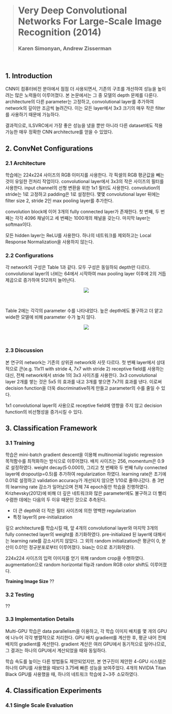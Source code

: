 > # Very Deep Convolutional Networks For Large-Scale Image Recognition (2014)
> ### Karen Simonyan, Andrew Zisserman
</br>

## 1. Introduction
CNN이 컴퓨터비전 분야에서 점점 더 사용되면서, 기존의 구조를 개선하여 성능을 높이려는 많은 노력들이 이루어졌다. 본 논문에서는 그 중 모델의 depth 문제를 다룬다. architecture의 다른 parameter는 고정하고, convolutional layer를 추가하여 network의 깊이만 조금씩 늘려간다. 이는 모든 layer에서 3x3 크기의 매우 작은 filter를 사용하기 때문에 가능하다.

결과적으로, ILSVRC에서 가장 좋은 성능을 냈을 뿐만 아니라 다른 dataset에도 적용 가능한 매우 정확한 CNN architecture를 얻을 수 있었다. 

## 2. ConvNet Configurations
### 2.1 Architecture
학습에는 224x224 사이즈의 RGB 이미지를 사용한다. 각 픽셀의 RGB 평균값을 빼는 것이 유일한 전처리 작업이다. convolutional layer에서 3x3의 작은 사이즈의 필터를 사용한다. input channel의 선형 변환을 위한 1x1 필터도 사용한다. convolution의 stride는 1로 고정하고 padding은 1로 설정한다. 몇몇 convolutional layer 뒤에는 filter size 2, stride 2인 max pooling layer를 추가한다.

convolution block에 이어 3개의 fully connected layer가 존재한다. 첫 번째, 두 번째는 각각 4096 채널이고 세 번째는 1000개의 채널을 갖는다. 마지막 layer는 softmax이다. 

모든 hidden layer는 ReLU를 사용한다. 하나의 네트워크를 제외하고는 Local Response Normalization을 사용하지 않는다.

### 2.2 Configurations
각 network의 구성은 Table 1과 같다. 모두 구성은 동일하되 depth만 다르다. convolutional layer의 너비는 64에서 시작하여 max pooling layer 이후에 2의 거듭제곱으로 증가하여 512까지 늘어난다.
<p align="center"><img src="https://user-images.githubusercontent.com/86872735/158050994-883e375b-7fb8-4d46-9b35-b1a8895bae69.png"></p>
</br>

Table 2에는 각각의 parameter 수를 나타내었다. 높은 depth에도 불구하고 더 얕고 wide한 모델에 비해 parameter 수가 높지 않다.
<p align="center"><img src="https://user-images.githubusercontent.com/86872735/158051822-74124313-ac0b-463f-89e4-f6fe8e3fe007.png"></p>
</br>

### 2.3 Discussion
본 연구의 network는 기존의 상위권 network와 사뭇 다르다. 첫 번째 layer에서 상대적으로 큰(e.g. 11x11 with stride 4, 7x7 with stride 2) receptive field를 사용하는 대신, 전체 network에서 stride 1의 3x3 사이즈를 사용한다. 3x3 convolutional layer 2개를 쌓는 것은 5x5 의 효과를 내고 3개를 쌓으면 7x7의 효과를 낸다. 이로써 decision function을 더욱 discriminative하게 만들고 parameter의 수를 줄일 수 있다.

1x1 convolutional layer의 사용으로 receptive field에 영향을 주지 않고 decision function의 비선형성을 증가시킬 수 있다. 

## 3. Classification Framework
### 3.1 Training
학습은 mini-batch gradient descent을 이용해 multinomial logistic regression 목적함수를 최적화하는 방식으로 이루어졌다. 배치 사이즈는 256, momentum은 0.9로 설정하였다. weight decay(5·0.0001), 그리고 첫 번째와 두 번째 fully connected layer에 dropout(p=0.5)를 추가하여 regularization 하였다. learning rate은 초기에 0.01로 설정하고 validation accuracy가 개선되지 않으면 1/10로 줄여나갔다. 총 3번의 learning rate 감소가 일어났으며 전체 74 epoch동안 학습을 진행하였다. Krizhevsky(2012)에 비해 더 깊은 네트워크와 많은 parameter에도 불구하고 더 빨리 수렴한 데에는 다음의 두 이유 때문인 것으로 추측된다.
  - 더 큰 depth와 더 작은 필터 사이즈에 의한 명백한 regularization
  - 특정 layer의 pre-initialization

깊으 architecture를 학습시킬 때, 앞 4개의 convolutional layer와 마지막 3개의 fully connected layer의 weight를 초기화하였다. pre-initialized 된 layer에 대해서는 learning rate를 감소시키지 않았다. 그 외의 random initialization은 평균이 0, 분산이 0.01인 정규분포로부터 이루어졌다. bias는 0으로 초기화하였다. 

224x224 사이즈의 입력 이미지를 얻기 위해 random crop을 수행하였다. augmentation으로 random horizontal flip과 random RGB color shift도 이루어졌다.

**Training Image Size** ??

### 3.2 Testing
??
</br>

### 3.3 Implementation Details
Multi-GPU 학습은 data parallelism을 이용하고, 각 학습 이미지 배치를 몇 개의 GPU에 나누어 각각 병렬적으로 처리한다. GPU 배치 gradient를 계산한 후, 평균 내어 전체 배치의 gradient를 계산한다. gradient 계산은 여러 GPU에서 동기적으로 일어나므로, 그 결과는 하나의 GPU에서 계산되었을 때와 동일하다. 

학습 속도를 높이는 다른 방법들도 제안되었지만, 본 연구진이 제안한 4-GPU 시스템은 하나의 GPU를 사용했을 때보다 3.75배 빠른 성능을 보여주었다. 4개의 NVIDIA Titan Black GPU를 사용했을 때, 하나의 네트워크 학습에 2~3주 소모하였다. 
</br>

## 4. Classification Experiments
### 4.1 Single Scale Evaluation

